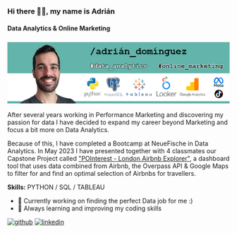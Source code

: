 ### Hi there ✌🏼, my name is Adrián
#### Data Analytics & Online Marketing
![Data Analytics & Online Marketing](gitHub_banner.png)

After several years working in Performance Marketing and discovering my passion for data I have decided to expand my career beyond Marketing and focus a bit more on Data Analytics.

Because of this, I have completed a Bootcamp at NeueFische in Data Analytics. In May 2023 I have presented together with 4 classmates our Capstone Project called ["POInterest - London Airbnb Explorer"](https://github.com/AdriDF/My_Projects), a dashboard tool that uses data combined from Airbnb, the Overpass API & Google Maps to filter for and find an optimal selection of Airbnbs for travellers. 

**Skills:** PYTHON  / SQL / TABLEAU 

- 🔭 Currently working on finding the perfect Data job for me :) 
- 🌱  Always learning and improving my coding skills 

[<img src='https://cdn.jsdelivr.net/npm/simple-icons@3.0.1/icons/github.svg' alt='github' height='40'>](https://github.com/AdriDF) [<img src='https://cdn.jsdelivr.net/npm/simple-icons@3.0.1/icons/linkedin.svg' alt='linkedin' height='40'>](https://www.linkedin.com/in/adrian-dominguez-b5605663/)  
